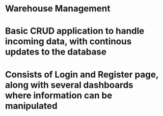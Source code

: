 # Warehouse Management
# Basic CRUD application to handle incoming data, with continous updates to the database
# Consists of Login and Register page, along with several dashboards where information can be manipulated
